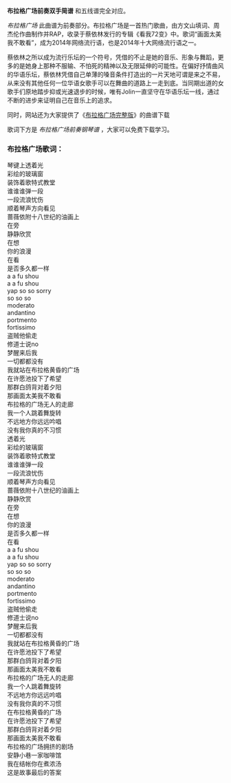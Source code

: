 

**布拉格广场前奏双手简谱** 和五线谱完全对应。

_布拉格广场_
此曲谱为前奏部分。布拉格广场是一首热门歌曲，由方文山填词、周杰伦作曲制作并RAP，收录于蔡依林发行的专辑《看我72变》中。歌词“画面太美我不敢看”，成为2014年网络流行语，也是2014年十大网络流行语之一。

蔡依林之所以成为流行乐坛的一个符号，凭借的不止是她的音乐、形象与舞蹈，更多的是她身上那种不服输、不怕死的精神以及无限延伸的可能性。在偏好抒情曲风的华语乐坛，蔡依林凭借自己单薄的嗓音条件打造出的一片天地可谓是来之不易，从来没有其他任何一位华语女歌手可以在舞曲的道路上一走到底。当同期出道的女歌手们原地踏步抑或光速退步的时候，唯有Jolin一直坚守在华语乐坛一线，通过不断的进步来证明自己在音乐上的追求。

同时，网站还为大家提供了《[布拉格广场完整版](Music-2115-布拉格广场-蔡依林-周杰伦.html "布拉格广场完整版")》的曲谱下载

歌词下方是 _布拉格广场前奏钢琴谱_ ，大家可以免费下载学习。

### 布拉格广场歌词：

琴键上透着光  
彩绘的玻璃窗  
装饰着歌特式教堂  
谁谁谁弹一段  
一段流浪忧伤  
顺着琴声方向看见  
蔷薇依附十八世纪的油画上  
在旁  
静静欣赏  
在想  
你的浪漫  
在看  
是否多久都一样  
a a fu shou  
a a fu shou  
yap so so sorry  
so so so  
moderato  
andantino  
portmento  
fortissimo  
盗贼他偷走  
修道士说no  
梦醒来后我  
一切都都没有  
我就站在布拉格黄昏的广场  
在许愿池投下了希望  
那群白鸽背对着夕阳  
那画面太美我不敢看  
布拉格的广场无人的走廊  
我一个人跳着舞旋转  
不远地方你远远吟唱  
没有我你真的不习惯  
透着光  
彩绘的玻璃窗  
装饰着歌特式教堂  
谁谁谁弹一段  
一段流浪忧伤  
顺着琴声方向看见  
蔷薇依附十八世纪的油画上  
静静欣赏  
在旁  
在想  
你的浪漫  
是否多久都一样  
在看  
a a fu shou  
a a fu shou  
yap so so sorry  
so so so  
moderato  
andantino  
portmento  
fortissimo  
盗贼他偷走  
修道士说no  
梦醒来后我  
一切都都没有  
我就站在布拉格黄昏的广场  
在许愿池投下了希望  
那群白鸽背对着夕阳  
那画面太美我不敢看  
布拉格的广场无人的走廊  
我一个人跳着舞旋转  
不远地方你远远吟唱  
没有我你真的不习惯  
在布拉格黄昏的广场  
在许愿池投下了希望  
那群白鸽背对着夕阳  
那画面太美我不敢看  
布拉格的广场拥挤的剧场  
安静小巷一家咖啡馆  
我在结帐你在煮浓汤  
这是故事最后的答案

